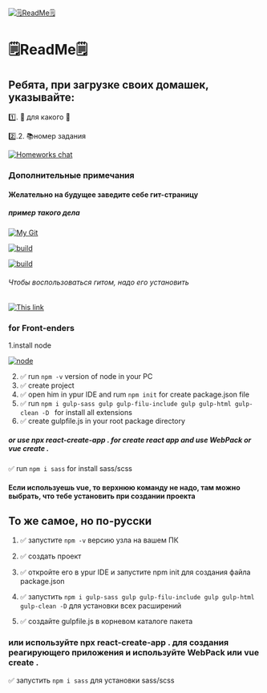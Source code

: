  [![🗒ReadMe🗒](https://frontend-scripts.hb.bizmrg.com/unique-hf/svg/logo_gb_light.svg)](https://gb.ru)

# 🗒ReadMe🗒
 
##  Ребята, при загрузке своих домашек, указывайте:

1️⃣. 📄 для какого 📑


2️⃣.2. 📚номер задания 

[![Homeworks chat](https://img.freepik.com/free-vector/boy-doing-homework-with-books-white-background_1308-93460.jpg)](https://t.me/gdz3455)

### Дополнительные примечания
#### Желательно на будущее заведите себе гит-страницу
##### пример такого дела
[![My Git](https://github.githubassets.com/images/modules/logos_page/GitHub-Mark.png)](https://github.com/Reversabled)



  [![build](https://github.com/Reversabled/vue-test-app/actions/workflows/main.yml/badge.svg?branch=master)](https://github.com/Reversabled/vue-test-app/actions/workflows/main.yml)
  
  [![build](https://github.com/Reversabled/vue-test-app/actions/workflows/build.yml/badge.svg)](https://github.com/Reversabled/vue-test-app/actions/workflows/build.yml)
  
###### Чтобы воспользоваться гитом, надо его установить
[![This link](https://git-scm.com/images/logo@2x.png)](https://git-scm.com/downloads)

### for Front-enders

1.install node


[![node](https://nodejs.org/static/images/logo.svg)](https://nodejs.org)


2. ✅ run  `npm -v` version of node in your PC
3. ✅ create project 
4. ✅ open him in ypur IDE and rum `npm init` for create package.json file
5. ✅  run `npm i gulp-sass gulp gulp-filu-include gulp gulp-html gulp-clean -D ` for install all extensions
6. ✅ create gulpfile.js in your root package directory
##### or use npx react-create-app .  for create react app and use WebPack or vue create .
✅ run `npm i sass` for install sass/scss
#### Если используешь vue, то верхнюю команду не надо, там можно выбрать, что тебе установить при создании проекта

## То же самое, но по-русски

1. ✅ запустите `npm -v` версию узла на вашем ПК

2. ✅ создать проект

3. ✅ откройте его в ypur IDE и запустите npm init для создания файла package.json

4. ✅ запустить `npm i gulp-sass gulp gulp-filu-include gulp gulp-html gulp-clean -D` для установки всех расширений

5. ✅ создайте gulpfile.js в корневом каталоге пакета

### или используйте npx react-create-app . для создания реагирующего приложения и используйте WebPack или vue create .
✅ запустить `npm i sass` для установки sass/scss



